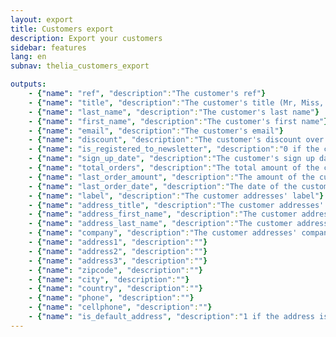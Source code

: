 ```yaml
---
layout: export
title: Customers export
description: Export your customers
sidebar: features
lang: en
subnav: thelia_customers_export

outputs:
    - {"name": "ref", "description":"The customer's ref"}
    - {"name": "title", "description":"The customer's title (Mr, Miss, ...)"}
    - {"name": "last_name", "description":"The customer's last name"}
    - {"name": "first_name", "description":"The customer's first name"}
    - {"name": "email", "description":"The customer's email"}
    - {"name": "discount", "description":"The customer's discount over the shop"}
    - {"name": "is_registered_to_newsletter", "description":"0 if the customer isn't registered to the newsletter, 1 otherwise"}
    - {"name": "sign_up_date", "description":"The customer's sign up date"}
    - {"name": "total_orders", "description":"The total amount of the customer's orders"}
    - {"name": "last_order_amount", "description":"The amount of the customer's last order"}
    - {"name": "last_order_date", "description":"The date of the customer's last order"}
    - {"name": "label", "description":"The customer addresses' label"}
    - {"name": "address_title", "description":"The customer addresses' title (Mr, Miss, ...)"}
    - {"name": "address_first_name", "description":"The customer addresses' first name"}
    - {"name": "address_last_name", "description":"The customer addresses' last name"}
    - {"name": "company", "description":"The customer addresses' company name"}
    - {"name": "address1", "description":""}
    - {"name": "address2", "description":""}
    - {"name": "address3", "description":""}
    - {"name": "zipcode", "description":""}
    - {"name": "city", "description":""}
    - {"name": "country", "description":""}
    - {"name": "phone", "description":""}
    - {"name": "cellphone", "description":""}
    - {"name": "is_default_address", "description":"1 if the address is the customer's default, 0 otherwise"}
---
```

